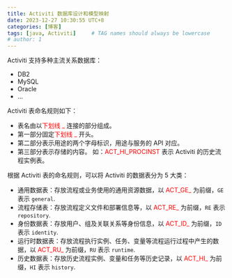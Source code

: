 ```yaml
---
title: Activiti 数据库设计和模型映射
date: 2023-12-27 10:30:55 UTC+8
categories: [博客]
tags: [java, Activiti]     # TAG names should always be lowercase
# author: 1
---
```


Activiti 支持多种主流关系数据库：
- DB2
- MySQL
- Oracle
- ...

Activiti 表命名规则如下：
- 表名由以<font color=red>下划线 _</font> 连接的部分组成。
- 第一部分固定<font color=red>下划线 _</font> 开头。
- 第二部分表示用途的两个字母标识，用途与服务的 API 对应。
- 第三部分表示存储的内容。
如：<font color=red>ACT_HI_PROCINST</font> 表示 Activiti 的历史流程实例表。

根据 Activiti 表的命名规则，可以将 Activiti 的数据表分为 5 大类：
- 通用数据表：存放流程或业务使用的通用资源数据，以 <font color=red>ACT_GE_ </font> 为前缀，`GE` 表示 `general`.
- 流程存储表：存放流程定义文件和部署信息等，以 <font color=red>ACT_RE_ </font> 为前缀，`RE` 表示 `repository`.
- 身份数据表：存放用户、组及关联关系等身份信息，以 <font color=red>ACT_ID_ </font> 为前缀，`ID` 表示 `identity`.
- 运行时数据表：存放流程执行实例、任务、变量等流程运行过程中产生的数据，以 <font color=red>ACT_RU_ </font> 为前缀，`RU` 表示 `runtime`.
- 历史数据表：存放历史流程实例、变量和任务等历史记录，以 <font color=red>ACT_HI_ </font> 为前缀，`HI` 表示 `history`.




